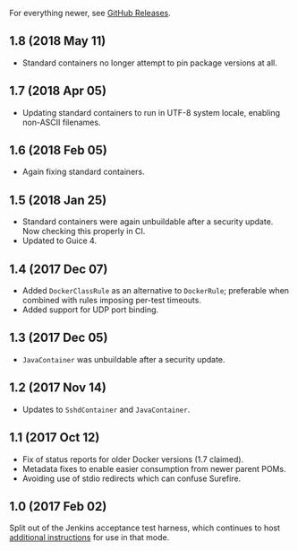 For everything newer, see [GitHub Releases](https://github.com/jenkinsci/docker-fixtures/releases).

## 1.8 (2018 May 11)

* Standard containers no longer attempt to pin package versions at all.

## 1.7 (2018 Apr 05)

* Updating standard containers to run in UTF-8 system locale, enabling non-ASCII filenames.

## 1.6 (2018 Feb 05)

* Again fixing standard containers.

## 1.5 (2018 Jan 25)

* Standard containers were again unbuildable after a security update. Now checking this properly in CI.
* Updated to Guice 4.

## 1.4 (2017 Dec 07)

* Added `DockerClassRule` as an alternative to `DockerRule`; preferable when combined with rules imposing per-test timeouts.
* Added support for UDP port binding.

## 1.3 (2017 Dec 05)

* `JavaContainer` was unbuildable after a security update.

## 1.2 (2017 Nov 14)

* Updates to `SshdContainer` and `JavaContainer`.

## 1.1 (2017 Oct 12)

* Fix of status reports for older Docker versions (1.7 claimed).
* Metadata fixes to enable easier consumption from newer parent POMs.
* Avoiding use of stdio redirects which can confuse Surefire.

## 1.0 (2017 Feb 02)

Split out of the Jenkins acceptance test harness,
which continues to host [additional instructions](https://github.com/jenkinsci/acceptance-test-harness/blob/master/docs/FIXTURES.md) for use in that mode.
